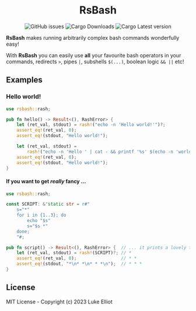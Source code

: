 <div align="center">

# RsBash

![GitHub issues](https://img.shields.io/github/issues/ljelliot/rash)
![Cargo Downloads](https://img.shields.io/crates/d/rsbash)
![Cargo Latest version](https://img.shields.io/crates/v/rsbash)

</div>

**RsBash** makes running arbitrarily complex bash commands wonderfully easy!

With **RsBash** you can easily use **all** your favourite bash operators in your commands, redirects `>`, pipes `|`, subshells `$(...)`, boolean logic `&& ||` etc!

## Examples

### Hello world!

```rust
use rsbash::rash;

pub fn hello() -> Result<(), RashError> {
    let (ret_val, stdout) = rash!("echo -n 'Hello world!'")?;
    assert_eq!(ret_val, 0);
    assert_eq!(stdout, "Hello world!");

    let (ret_val, stdout) =
        rash!("echo -n 'Hello ' | cat - && printf '%s' $(echo -n 'world!')")?;
    assert_eq!(ret_val, 0);
    assert_eq!(stdout, "Hello world!");
}
```

#### If you want to get _really_ fancy ...

```rust
use rsbash::rash;

const SCRIPT: &'static str = r#"
    s="*"
    for i in {1..3}; do
        echo "$s"
        s="$s *"
    done;
    "#;

pub fn script() -> Result<(), RashError> {  // ... it prints a lovely triangle.
    let (ret_val, stdout) = rash!(SCRIPT)?; // *
    assert_eq!(ret_val, 0);                 // * *
    assert_eq!(stdout, "*\n* *\n* * *\n");  // * * *   
}
```

## License

MIT License - Copyright (c) 2023 Luke Elliot


